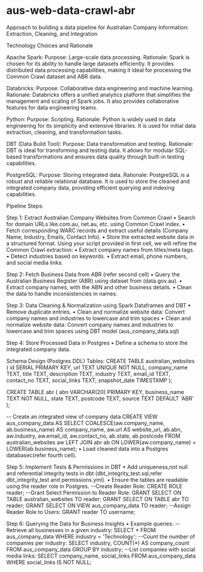 # aus-web-data-crawl-abr
Approach to building a data pipeline for Australian Company Information: Extraction, Cleaning, and Integration

Technology Choices and Rationale 

Apache Spark:
Purpose: Large-scale data processing. 
Rationale: Spark is chosen for its ability to handle large datasets efficiently. It provides distributed data processing capabilities, making it ideal for processing the Common Crawl dataset and ABR data. 

Databricks:
Purpose: Collaborative data engineering and machine learning. 
Rationale: Databricks offers a unified analytics platform that simplifies the management and scaling of Spark jobs. It also provides collaborative features for data engineering teams. 

Python:
Purpose: Scripting. 
Rationale: Python is widely used in data engineering for its simplicity and extensive libraries. It is used for initial data extraction, cleaning, and transformation tasks. 

DBT (Data Build Tool):
Purpose: Data transformation and testing. 
Rationale: DBT is ideal for transforming and testing data. It allows for modular SQL-based transformations and ensures data quality through built-in testing capabilities. 

PostgreSQL:
Purpose: Storing integrated data. Rationale: 
PostgreSQL is a robust and reliable relational database. It is used to store the cleaned and integrated company data, providing efficient querying and indexing capabilities.

Pipeline Steps:

Step 1: 
Extract Australian Company Websites from Common Crawl 
• Search for domain URLs like.com.au, net.au, etc. using Common Crawl index. 
• Fetch corresponding WARC records and extract useful details (Company Name, Industry, Emails, Contact Info).
• Store the extracted website data in a structured format. Using your script provided in first cell, we will refine the Common Crawl extraction: 
• Extract company names from titles/meta tags. 
• Detect industries based on keywords. 
• Extract email, phone numbers, and social media links.

Step 2: Fetch Business Data from ABR (refer second cell)
• Query the Australian Business Register (ABR) using  dataset from (data.gov.au). 
• Extract company names, with the ABN and other business details. 
• Clean the data to handle inconsistencies in names.

Step 3: 
Data Cleaning & Normalization using Spark Dataframes and DBT 
• Remove duplicate entries. 
• Clean and normalize website data: Convert company names and industries to lowercase and trim spaces 
• Clean and normalize website data: Convert company names and industries to lowercase and trim spaces using DBT model (aus_company_data.sql)

Step 4: Store Processed Data in Postgres 
• Define a schema to store the integrated company data. 

Schema Design (Postgres DDL) Tables:
CREATE TABLE australian_websites ( id SERIAL PRIMARY KEY, url TEXT UNIQUE NOT NULL, company_name TEXT, title TEXT, description TEXT, industry TEXT, email_id TEXT, contact_no TEXT, social_links TEXT, snapshot_date TIMESTAMP );

CREATE TABLE abr ( abn VARCHAR(20) PRIMARY KEY, business_name TEXT NOT NULL, state TEXT, postcode TEXT, source TEXT DEFAULT 'ABR' );

-- Create an integrated view of company data 
CREATE VIEW aus_company_data AS SELECT COALESCE(aw.company_name, ab.business_name) AS company_name, aw.url AS website_url, ab.abn, aw.industry, aw.email_id, aw.contact_no, ab.state, ab.postcode FROM australian_websites aw LEFT JOIN abr ab ON LOWER(aw.company_name) = LOWER(ab.business_name);
• Load cleaned data into a Postgres databasec(refer fourth cell). 

Step 5: Implement Tests & Permissions in DBT 
• Add uniqueness,not null and referential integrity tests in dbt (dbt_integrity_test.sql,refer dbt_integrity_test and permissions.yml). 
• Ensure the tables are readable using the reader role in Postgres.
--Create Reader Role: CREATE ROLE reader; --Grant Select Permission to Reader Role: GRANT SELECT ON TABLE australian_websites TO reader; GRANT SELECT ON TABLE abr TO reader; GRANT SELECT ON VIEW aus_company_data TO reader; --Assign Reader Role to Users: GRANT reader TO username;

Step 6: Querying the Data for Business Insights 
• Example queries:
  --Retrieve all businesses in a given industry:
SELECT * FROM aus_company_data WHERE industry = 'Technology';
--Count the number of companies per industry:
SELECT industry, COUNT(*) AS company_count FROM aus_company_data GROUP BY industry;
--List companies with social media links: SELECT company_name, social_links FROM aus_company_data WHERE social_links IS NOT NULL;

